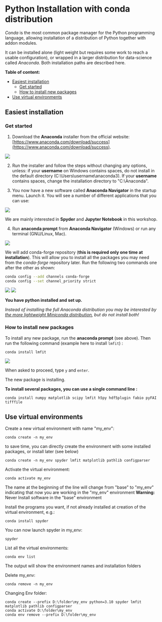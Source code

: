 # Python Installation with conda distribution
*Conda* is the most common package manager for the Python programming language, allowing installation of a distribution of Python together with addon modules.

It can be installed alone (light weight but requires some work to reach a usable configuration), or wrapped in a larger distribution for data-science called *Anaconda*. Both installation paths are described here.

**Table of content:**
 - [Easiest installation](#Anaconda)
   - [Get started](#startup)
   - [How to install new packages](#packages)
 - [Use virtual environments](#venv)

<a id="Anaconda"></a>
## Easiest installation

<a id="startup"></a>
### Get started

1) Download the __Anaconda__ installer from the official website: [https://www.anaconda.com/download/success](https://www.anaconda.com/download/success).

![](tuto_screenshots/download_installer.PNG)


2) Run the installer and follow the steps without changing any options, unless: if your **username** on Windows contains spaces, do not install in the default directory (C:\Users\username\anaconda3). If your **username** contains spaces, change the installation directory to "C:\Anaconda".


3) You now have a new software called __Anaconda Navigator__ in the startup menu. Launch it. You will see a number of different applications that you can use:

![](tuto_screenshots/navigator.PNG)


We are mainly interested in __Spyder__ and __Jupyter Notebook__ in this workshop.


4) Run __anaconda prompt__ from __Anaconda Navigator__ (Windows) or run any terminal (GNU/Linux, Mac).  

![](tuto_screenshots/navigator_prompt.PNG)


We will add conda-forge repository (__this is required only one time at installation__). This will allow you to install all the packages you may need from the *conda-forge* repository later. 
Run the following two commands one after the other as shown:

```bash
conda config --add channels conda-forge
conda config --set channel_priority strict
```

![](tuto_screenshots/condachannels1.PNG)
![](tuto_screenshots/condachannels2.PNG)

__You have python installed and set up.__ 

*Instead of installing the full Anaconda distribution you may be interested by [the more lightweight Miniconda distribution](https://docs.anaconda.com/free/miniconda/miniconda-install/), but do not install both!*

<a id="packages"></a>
### How to install new packages

To install any new package, run the __anaconda prompt__ (see above). Then run the following command (example here to install `lmfit`) :

```
conda install lmfit
```

![](tuto_screenshots/install_lmfit.PNG)

When asked to proceed, type `y` and `enter`. 

The new package is installing.


__To install several packages, you can use a single command line :__
```
conda install numpy matplotlib scipy lmfit h5py hdf5plugin fabio pyFAI tifffile
```

<a id="venv"></a>
## Use virtual environments
  
Create a new virtual environment with name "my_env":

```
conda create -n my_env
```
to save time, you can directly create the environment with some installed packages, or install later (see below)

```
conda create -n my_env spyder lmfit matplotlib pathlib configparser
```

Activate the virtual environment:

```
conda activate my_env 
```
The name at the beginning of the line will change from "base" to "my_env" indicating that now you are working in the "my_env" environment
__Warning:__ Never Install software in the "base" environment

Install the programs you want, if not already installed at creation of the virtual environment, e.g.:
```
conda install spyder
```

You can now launch spyder in my_env:
```
spyder
```

List all the virtual environments:
```
conda env list
```
The output will show the environment names and installation folders 

Delete my_env:
```
conda remove -n my_env
```

Changing Env folder:
```
conda create --prefix D:\folder\my_env python=3.10 spyder lmfit matplotlib pathlib configparser
conda activate D:\folder\my_env
conda env remove --prefix D:\folder\my_env
```
